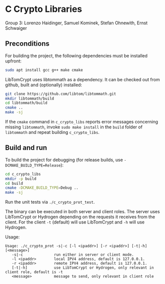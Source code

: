 # C Crypto Libraries
Group 3: Lorenzo Haidinger, Samuel Kominek, Stefan Ohnewith, Ernst Schwaiger

## Preconditions

For building the project, the following dependencies must be installed upfront:

```bash
sudo apt install gcc g++ make cmake
```

LibTomCrypt uses libtommath as a dependency. It can be checked out from github, built and (optionally) installed:

```bash
git clone https://github.com/libtom/libtommath.git
mkdir libtommath/build
cd libtommath/build
cmake ..
make -sj
```

If the `cmake` command in `c_crypto_libs` reports error messages concerning missing `libtommath`, invoke 
`sudo make install` in the `build` folder of `libtommath` and repeat building `c_crypto_libs`.

## Build and run

To build the project for debugging (for release builds, use `-DCMAKE_BUILD_TYPE=Release`):
```bash
cd c_crypto_libs
mkdir -p build
cd build
cmake -DCMAKE_BUILD_TYPE=Debug ..
make -sj
```

Run the unit tests via `./c_crypto_prot_test`.

The binary can be executed in both server and client roles. The server uses LibTomCrypt or Hydrogen
depending on the requests it receives from the client. For the client `-t` (default) will use
LibTomCrypt and `-h` will use Hydrogen.

Usage:
```
Usage: ./c_crypto_prot -s|-c [-l <ipaddr>] [-r <ipaddr>] [-t|-h] [<message>]
   -s|-c              run either in server or client mode.
   -l <ipaddr>        local IPV4 address, default is 127.0.0.1.
   -r <ipaddr>        remote IPV4 address, default is 127.0.0.1.
   [-t|-h]            use LibTomCrypt or Hydrogen, only relevant in client role, default is -t
   <message>          message to send, only relevant in client role
```
